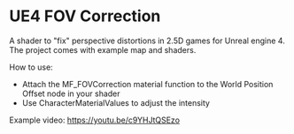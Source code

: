 # UE4 FOV Correction
A shader to "fix" perspective distortions in 2.5D games for Unreal engine 4. The project comes with example map and shaders.

How to use:
 - Attach the MF_FOVCorrection material function to the World Position Offset node in your shader
 - Use CharacterMaterialValues to adjust the intensity

Example video: https://youtu.be/c9YHJtQSEzo
